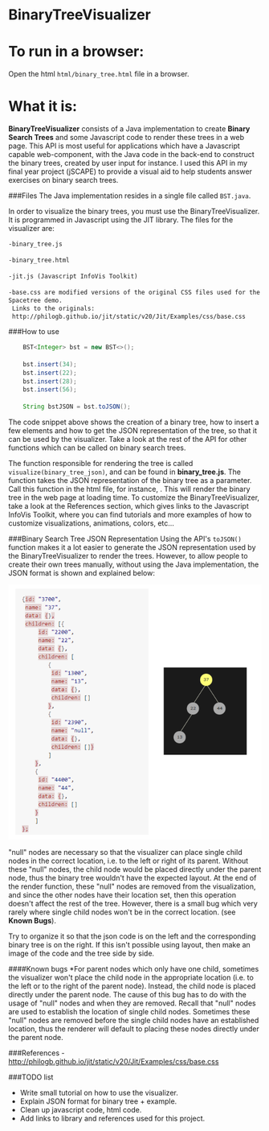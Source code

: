 BinaryTreeVisualizer
====================

# To run in a browser:
Open the html `html/binary_tree.html` file in a browser.

# What it is:

**BinaryTreeVisualizer** consists of a Java implementation to create **Binary Search Trees** and some Javascript code to render these trees in a web page. This API is most useful
for applications which have a Javascript capable web-component, with the Java code in the back-end to construct the binary trees, created by user input for instance.
I used this API in my final year project (jSCAPE) to provide a visual aid to help students answer exercises on binary search trees.

###Files
The Java implementation resides in a single file called `BST.java`.

In order to visualize the binary trees, you must use the BinaryTreeVisualizer. It is programmed in Javascript using the JIT library. The files for the visualizer are:

    -binary_tree.js
    
    -binary_tree.html
    
    -jit.js (Javascript InfoVis Toolkit)
    
    -base.css are modified versions of the original CSS files used for the Spacetree demo.
     Links to the originals: 
     http://philogb.github.io/jit/static/v20/Jit/Examples/css/base.css

###How to use

```java
    BST<Integer> bst = new BST<>();
    
    bst.insert(34);
    bst.insert(22);
    bst.insert(28);
    bst.insert(56);
    
    String bstJSON = bst.toJSON();
```
The code snippet above shows the creation of a binary tree, how to insert a few elements and how to get the JSON representation of the tree, so that it can be used by the visualizer. Take
a look at the rest of the API for other functions which can be called on binary search trees.


The function responsible for rendering the tree is called <code>visualize(binary_tree_json)</code>, and can be found in **binary_tree.js**. The function takes the JSON representation
of the binary tree as a parameter. Call this function in the html file, for instance, <body onload="visualize(binary_tree_json);">. This will render the binary tree in the web page
at loading time. To customize the BinaryTreeVisualizer, take a look at the References section, which gives links to the Javascript InfoVis Toolkit, where you can find tutorials
and more examples of how to customize visualizations, animations, colors, etc...

###Binary Search Tree JSON Representation
Using the API's <code>toJSON()</code> function makes it a lot easier to generate the JSON representation used by the BinaryTreeVisualizer to render the trees. However, to allow
people to create their own trees manually, without using the Java implementation, the JSON format is shown and explained below:

![BST Representation](https://github.com/Morphage/BinaryTreeVisualizer/blob/master/json_representation.png)

"null" nodes are necessary so that the visualizer can place single child nodes in the correct location, i.e. to the left or right of its parent. Without these "null" nodes, the child
node would be placed directly under the parent node, thus the binary tree wouldn't have the expected layout. At the end of the render function, these "null" nodes are removed from
the visualization, and since the other nodes have their location set, then this operation doesn't affect the rest of the tree. However, there is a small bug which very rarely where
single child nodes won't be in the correct location. (see **Known Bugs**).

Try to organize it so that the json code is on the left and the corresponding binary tree is on the right. If this isn't possible using layout, then make an image of the code
and the tree side by side.

####Known bugs
*For parent nodes which only have one child, sometimes the visualizer won't place the child node in the appropriate location (i.e. to the left or to the right of the parent node). Instead,
the child node is placed directly under the parent node. The cause of this bug has to do with the usage of "null" nodes and when they are removed. Recall that "null" nodes are used
to establish the location of single child nodes. Sometimes these "null" nodes are removed before the single child nodes have an established location, thus the renderer will default
to placing these nodes directly under the parent node.

###References
-http://philogb.github.io/jit/static/v20/Jit/Examples/css/base.css
   
###TODO list   
* Write small tutorial on how to use the visualizer.
* Explain JSON format for binary tree + example.
* Clean up javascript code, html code.
* Add links to library and references used for this project.
